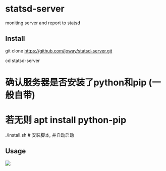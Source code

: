 # statsd-server
moniting server and report to statsd

## Install

git clone https://github.com/joway/statsd-server.git

cd statsd-server

# 确认服务器是否安装了python和pip (一般自带)
# 若无则 apt install python-pip

./install.sh # 安装脚本, 并自动启动

## Usage

![](https://static.joway.wang/upload/14843193307.png)

